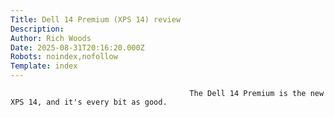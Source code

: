 ```yaml
---
Title: Dell 14 Premium (XPS 14) review
Description: 
Author: Rich Woods
Date: 2025-08-31T20:16:20.000Z
Robots: noindex,nofollow
Template: index
---
```


                                            The Dell 14 Premium is the new XPS 14, and it's every bit as good.
                                        